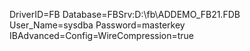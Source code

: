 DriverID=FB
Database=FBSrv:D:\fb\ADDEMO_FB21.FDB
User_Name=sysdba
Password=masterkey
IBAdvanced=Config=WireCompression=true
